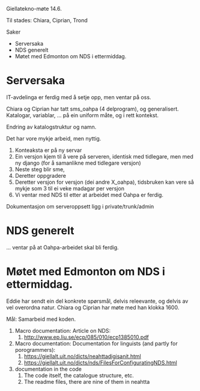 Giellatekno-møte 14.6.

Til stades: Chiara, Ciprian, Trond

Saker

* Serversaka
* NDS generelt
* Møtet med Edmonton om NDS i ettermiddag.

#  Serversaka

IT-avdelinga er ferdig med å setje opp, men ventar på oss.

Chiara og Ciprian har tatt sms_oahpa (4 delprogram), og generalisert.
Katalogar, variablar, ... på ein uniform måte, og i rett kontekst.

Endring av katalogstruktur og namn.

Det har vore mykje arbeid, men nyttig.

1. Konteaksta er på ny servar
1. Ein versjon kjem til å vere på serveren, identisk med tidlegare,
  men med ny django (for å samanlikne med tidlegare versjon)
1. Neste steg blir sme,
1. Deretter oppgradere
1. Deretter versjon for versjon (dei andre X_oahpa), tidsbruken kan vere
  så mykje som 3 til ei veke madagar per versjon
1. Vi ventar med NDS til etter at arbeidet med Oahpa er ferdig.

Dokumentasjon om serveroppsett ligg i private/trunk/admin

#  NDS generelt

... ventar på at Oahpa-arbeidet skal bli ferdig.

#  Møtet med Edmonton om NDS i ettermiddag.

Eddie har sendt ein del konkrete spørsmål, delvis releevante, og
delvis av vel overordna natur. Chiara og Ciprian har møte med han klokka 1600.

Mål: Samarbeid med koden.

1. Macro documentation: Article on NDS:
    1. http://www.ep.liu.se/ecp/085/010/ecp1385010.pdf
1. Macro documentation: Documentation for linguists (and partly for porogrammers):
    1. https://giellalt.uit.no/dicts/neahttadigisanit.html
    1. https://giellalt.uit.no/dicts/nds/FilesForConfiguratingNDS.html
1. documentation in the code
    1. The code itself, the catalogue structure, etc.
    1. The readme files, there are nine of them in neahtta
